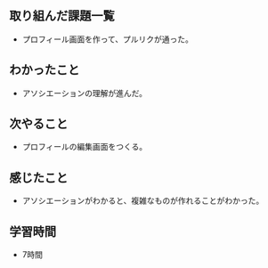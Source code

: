 ## 取り組んだ課題一覧
- プロフィール画面を作って、プルリクが通った。

## わかったこと
- アソシエーションの理解が進んだ。

## 次やること
- プロフィールの編集画面をつくる。

## 感じたこと
- アソシエーションがわかると、複雑なものが作れることがわかった。    

## 学習時間
- 7時間